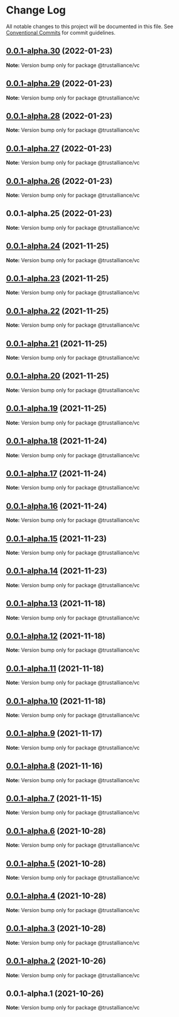 # Change Log

All notable changes to this project will be documented in this file.
See [Conventional Commits](https://conventionalcommits.org) for commit guidelines.

## [0.0.1-alpha.30](https://github.com/TrustAllianceNZ/trust-sdk/compare/@trustalliance/vc@0.0.1-alpha.29...@trustalliance/vc@0.0.1-alpha.30) (2022-01-23)

**Note:** Version bump only for package @trustalliance/vc





## [0.0.1-alpha.29](https://github.com/TrustAllianceNZ/trust-sdk/compare/@trustalliance/vc@0.0.1-alpha.28...@trustalliance/vc@0.0.1-alpha.29) (2022-01-23)

**Note:** Version bump only for package @trustalliance/vc





## [0.0.1-alpha.28](https://github.com/TrustAllianceNZ/trust-sdk/compare/@trustalliance/vc@0.0.1-alpha.27...@trustalliance/vc@0.0.1-alpha.28) (2022-01-23)

**Note:** Version bump only for package @trustalliance/vc





## [0.0.1-alpha.27](https://github.com/TrustAllianceNZ/trust-sdk/compare/@trustalliance/vc@0.0.1-alpha.26...@trustalliance/vc@0.0.1-alpha.27) (2022-01-23)

**Note:** Version bump only for package @trustalliance/vc





## [0.0.1-alpha.26](https://github.com/TrustAllianceNZ/trust-sdk/compare/@trustalliance/vc@0.0.1-alpha.25...@trustalliance/vc@0.0.1-alpha.26) (2022-01-23)

**Note:** Version bump only for package @trustalliance/vc





## 0.0.1-alpha.25 (2022-01-23)

**Note:** Version bump only for package @trustalliance/vc





## [0.0.1-alpha.24](https://github.com/trustalliance-blockchain/trustalliance-verifiable/compare/@trustalliance/vc@0.0.1-alpha.23...@trustalliance/vc@0.0.1-alpha.24) (2021-11-25)

**Note:** Version bump only for package @trustalliance/vc





## [0.0.1-alpha.23](https://github.com/trustalliance-blockchain/trustalliance-verifiable/compare/@trustalliance/vc@0.0.1-alpha.22...@trustalliance/vc@0.0.1-alpha.23) (2021-11-25)

**Note:** Version bump only for package @trustalliance/vc





## [0.0.1-alpha.22](https://github.com/trustalliance-blockchain/trustalliance-verifiable/compare/@trustalliance/vc@0.0.1-alpha.21...@trustalliance/vc@0.0.1-alpha.22) (2021-11-25)

**Note:** Version bump only for package @trustalliance/vc





## [0.0.1-alpha.21](https://github.com/trustalliance-blockchain/track-back-verifier/compare/@trustalliance/vc@0.0.1-alpha.20...@trustalliance/vc@0.0.1-alpha.21) (2021-11-25)

**Note:** Version bump only for package @trustalliance/vc





## [0.0.1-alpha.20](github.com/trustalliance-blockchain/track-back-verifier/compare/@trustalliance/vc@0.0.1-alpha.19...@trustalliance/vc@0.0.1-alpha.20) (2021-11-25)

**Note:** Version bump only for package @trustalliance/vc





## [0.0.1-alpha.19](github.com/trustalliance-blockchain/track-back-verifier/packages/trustalliance-vc/compare/@trustalliance/vc@0.0.1-alpha.18...@trustalliance/vc@0.0.1-alpha.19) (2021-11-25)

**Note:** Version bump only for package @trustalliance/vc





## [0.0.1-alpha.18](https://github.com/trustalliance-blockchain/trustalliance-verifiable/compare/@trustalliance/vc@0.0.1-alpha.17...@trustalliance/vc@0.0.1-alpha.18) (2021-11-24)

**Note:** Version bump only for package @trustalliance/vc





## [0.0.1-alpha.17](https://github.com/trustalliance-blockchain/trustalliance-verifiable/compare/@trustalliance/vc@0.0.1-alpha.16...@trustalliance/vc@0.0.1-alpha.17) (2021-11-24)

**Note:** Version bump only for package @trustalliance/vc





## [0.0.1-alpha.16](https://github.com/trustalliance-blockchain/trustalliance-verifiable/compare/@trustalliance/vc@0.0.1-alpha.15...@trustalliance/vc@0.0.1-alpha.16) (2021-11-24)

**Note:** Version bump only for package @trustalliance/vc





## [0.0.1-alpha.15](https://github.com/trustalliance-blockchain/trustalliance-verifiable/compare/@trustalliance/vc@0.0.1-alpha.14...@trustalliance/vc@0.0.1-alpha.15) (2021-11-23)

**Note:** Version bump only for package @trustalliance/vc





## [0.0.1-alpha.14](https://github.com/trustalliance-blockchain/trustalliance-verifiable/compare/@trustalliance/vc@0.0.1-alpha.13...@trustalliance/vc@0.0.1-alpha.14) (2021-11-23)

**Note:** Version bump only for package @trustalliance/vc





## [0.0.1-alpha.13](https://github.com/trustalliance-blockchain/trustalliance-verifiable/compare/@trustalliance/vc@0.0.1-alpha.12...@trustalliance/vc@0.0.1-alpha.13) (2021-11-18)

**Note:** Version bump only for package @trustalliance/vc





## [0.0.1-alpha.12](https://github.com/trustalliance-blockchain/trustalliance-verifiable/compare/@trustalliance/vc@0.0.1-alpha.11...@trustalliance/vc@0.0.1-alpha.12) (2021-11-18)

**Note:** Version bump only for package @trustalliance/vc





## [0.0.1-alpha.11](https://github.com/trustalliance-blockchain/trustalliance-verifiable/compare/@trustalliance/vc@0.0.1-alpha.10...@trustalliance/vc@0.0.1-alpha.11) (2021-11-18)

**Note:** Version bump only for package @trustalliance/vc





## [0.0.1-alpha.10](https://github.com/trustalliance-blockchain/trustalliance-verifiable/compare/@trustalliance/vc@0.0.1-alpha.9...@trustalliance/vc@0.0.1-alpha.10) (2021-11-18)

**Note:** Version bump only for package @trustalliance/vc





## [0.0.1-alpha.9](https://github.com/trustalliance-blockchain/trustalliance-verifiable/compare/@trustalliance/vc@0.0.1-alpha.8...@trustalliance/vc@0.0.1-alpha.9) (2021-11-17)

**Note:** Version bump only for package @trustalliance/vc





## [0.0.1-alpha.8](https://github.com/trustalliance-blockchain/trustalliance-verifiable/compare/@trustalliance/vc@0.0.1-alpha.7...@trustalliance/vc@0.0.1-alpha.8) (2021-11-16)

**Note:** Version bump only for package @trustalliance/vc





## [0.0.1-alpha.7](https://github.com/trustalliance-blockchain/trustalliance-verifiable/compare/@trustalliance/vc@0.0.1-alpha.6...@trustalliance/vc@0.0.1-alpha.7) (2021-11-15)

**Note:** Version bump only for package @trustalliance/vc





## [0.0.1-alpha.6](https://github.com/trustalliance-blockchain/trustalliance-verifiable/compare/@trustalliance/vc@0.0.1-alpha.5...@trustalliance/vc@0.0.1-alpha.6) (2021-10-28)

**Note:** Version bump only for package @trustalliance/vc





## [0.0.1-alpha.5](https://github.com/trustalliance-blockchain/trustalliance-verifiable/compare/@trustalliance/vc@0.0.1-alpha.4...@trustalliance/vc@0.0.1-alpha.5) (2021-10-28)

**Note:** Version bump only for package @trustalliance/vc





## [0.0.1-alpha.4](https://github.com/trustalliance-blockchain/trustalliance-verifiable/compare/@trustalliance/vc@0.0.1-alpha.3...@trustalliance/vc@0.0.1-alpha.4) (2021-10-28)

**Note:** Version bump only for package @trustalliance/vc





## [0.0.1-alpha.3](https://github.com/trustalliance-blockchain/trustalliance-verifiable/compare/@trustalliance/vc@0.0.1-alpha.2...@trustalliance/vc@0.0.1-alpha.3) (2021-10-28)

**Note:** Version bump only for package @trustalliance/vc





## [0.0.1-alpha.2](https://github.com/trustalliance-blockchain/trustalliance-verifiable/compare/@trustalliance/vc@0.0.1-alpha.1...@trustalliance/vc@0.0.1-alpha.2) (2021-10-26)

**Note:** Version bump only for package @trustalliance/vc





## 0.0.1-alpha.1 (2021-10-26)

**Note:** Version bump only for package @trustalliance/vc

